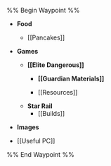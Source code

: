 
%% Begin Waypoint %%
- **Food**
	- [[Pancakes]]
- **Games**
	- **[[Elite Dangerous]]**
		- **[[Guardian Materials]]**

		- [[Resources]]
	- **Star Rail**
		- [[Builds]]
- **Images**

- [[Useful PC]]

%% End Waypoint %%
